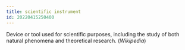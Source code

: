 ```yaml
---
title: scientific instrument
id: 20220415250400
---
```


Device or tool used for scientific purposes, including the study of both natural phenomena and theoretical research. (*Wikipedia*)
